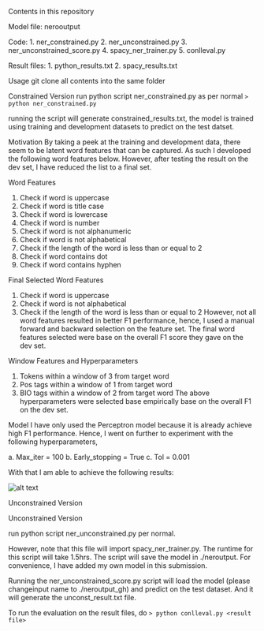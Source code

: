 Contents in this repository

Model file: nerooutput

Code: 1. ner_constrained.py
      2. ner_unconstrained.py
      3. ner_unconstrained_score.py
      4. spacy_ner_trainer.py
      5. conlleval.py

Result files: 1. python_results.txt
              2. spacy_results.txt

Usage
git clone all contents into the same folder

Constrained Version
run python script ner_constrained.py as per normal
`> python ner_constrained.py`

running the script will generate constrained_results.txt, the model is trained using training and development datasets to predict on the test datset.

Motivation
By taking a peek at the training and development data, there seem to be latent word features that can be captured. As such I developed the following word features below. However, after testing the result on the dev set, I have reduced the list to a final set.

Word Features
1. Check if word is uppercase
2. Check if word is title case
3. Check if word is lowercase
4. Check if word is number
5. Check if word is not alphanumeric
6. Check if word is not alphabetical
7. Check if the length of the word is less than or equal to 2
8. Check if word contains dot
9. Check if word contains hyphen

Final Selected Word Features
1. Check if word is uppercase
2. Check if word is not alphabetical
3. Check if the length of the word is less than or equal to 2
However, not all word features resulted in better F1 performance, hence, I used a manual forward and backward selection on the feature set. The final word features selected were base on the overall F1 score they gave on the dev set.

Window Features and Hyperparameters
1. Tokens within a window of 3 from target word
2. Pos tags within a window of 1 from target word
3. BIO tags within a window of 2 from target word
The above hyperparameters were selected base empirically base on the overall F1 on the dev set.

Model
I have only used the Perceptron model because it is already achieve high F1 performance. Hence, I went on further to experiment with the following hyperparameters,

a. Max_iter = 100
b. Early_stopping = True
c. Tol = 0.001

With that I am able to achieve the following results:

![alt text](https://raw.githubusercontent.com/leebond/Spanish-NER-using-python-and-SpaCy/sp_ner_const.png)

Unconstrained Version

Unconstrained Version

run python script ner_unconstrained.py per normal.

However, note that this file will import spacy_ner_trainer.py.
The runtime for this script will take 1.5hrs.
The script will save the model in ./neroutput. For convenience, I have added my own model in this submission.

Running the ner_unconstrained_score.py script will load the model (please changeinput name to ./neroutput_gh) and predict on the test dataset. And it will generate the unconst_result.txt file. 

To run the evaluation on the result files, do 
`> python conlleval.py <result file>`
